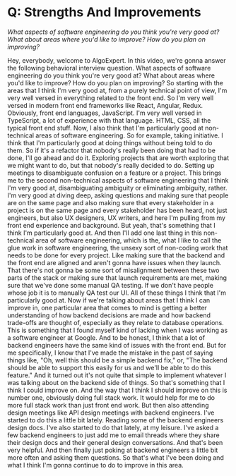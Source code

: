 # Q: Strengths And Improvements


*What aspects of software engineering do you think you're very good at? What about areas where you'd like to improve? How do you plan on improving?*


Hey, everybody, welcome to AlgoExpert.
In this video, we're gonna answer the following behavioral interview question.
What aspects of software engineering do you think you're very good at? What about areas where you'd like to improve? How do you plan on improving? So starting with the areas that I think I'm very good at, from a purely technical point of view, I'm very well versed in everything related to the front end.
So I'm very well versed in modern front end frameworks like React, Angular, Redux.
Obviously, front end languages, JavaScript.
I'm very well versed in TypeScript, a lot of experience with that language.
HTML, CSS, all the typical front end stuff.
Now, I also think that I'm particularly good at non-technical areas of software engineering.
So for example, taking initiative.
I think that I'm particularly good at doing things without being told to do them.
So if it's a refactor that nobody's really been doing that had to be done, I'll go ahead and do it.
Exploring projects that are worth exploring that we might want to do, but that nobody's really decided to do.
Setting up meetings to disambiguate confusion on a feature or a project.
This brings me to the second non-technical aspects of software engineering that I think I'm very good at, disambiguating ambiguity or eliminating ambiguity, rather.
I'm very good at diving deep, asking questions and making sure that people are on the same page and also making sure that every stakeholder in a project is on the same page and every stakeholder has been heard, not just engineers, but also UX designers, UX writers, and here I'm pulling from my front end experience and background.
But yeah, that's something that I think I'm particularly good at.
And then I'll add one last thing in this non-technical area of software engineering, which is the, what I like to call the glue work in software engineering, the unsexy sort of non-coding work that needs to be done for every project.
Like making sure that the backend and the front end are aligned and aren't gonna have issues when they launch.
That there's not gonna be some sort of misalignment between these two parts of the stack or making sure that launch requirements are met, making sure that we've done some manual QA testing.
If we don't have people whose job it is to manually QA test our UI.
All of these things I think that I'm particularly good at.
Now if we're talking about areas that I think I can improve in, one particular area that comes to mind is getting a better understanding of how backend decisions are made and how backend trade-offs are thought of, especially as they relate to database operations.
This is something that I found myself kind of lacking when I was working as a software engineer at Google.
And to be honest, I think that a lot of backend engineers have the same kind of issues with the front end.
But for me specifically, I know that I've made the mistake in the past of saying things like, "Oh, well this should be a simple backend fix," or, "The backend should be able to support this easily for us and we'll be able to do this feature." And it turned out it's not quite that simple to implement whatever I was talking about on the backend side of things.
So that's something that I think I could improve on.
And the way that I think I should improve on this is number one, obviously doing full stack work.
It would help for me to do more full stack work than just front end work.
But then also attending design meetings like API design meetings with backend engineers.
I've started to do this a little bit lately.
Reading some of the backend engineers design docs.
I've also started to do that lately, at my leisure.
I've asked a few backend engineers to just add me to email threads where they share their design docs and their general design conversations.
And that's been very helpful.
And then finally just poking at backend engineers a little bit more often and asking them questions.
So that's what I've been doing and what I think I'm gonna continue to do to improve in this area.